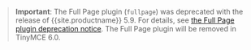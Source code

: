 > **Important**: The Full Page plugin (`fullpage`) was deprecated with the release of {{site.productname}} 5.9. For details, see [the Full Page plugin deprecation notice]({{site.baseurl}}/release-notes/release-notes59/#thefullpagefullpageplugin). The Full Page plugin will be removed in TinyMCE 6.0.